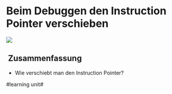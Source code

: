 # Beim Debuggen den Instruction Pointer verschieben

![][image-1]

##  Zusammenfassung
- Wie verschiebt man den Instruction Pointer?

[image-1]:	assets/2023-04-05%2007.33.14.gif

#learning unit#